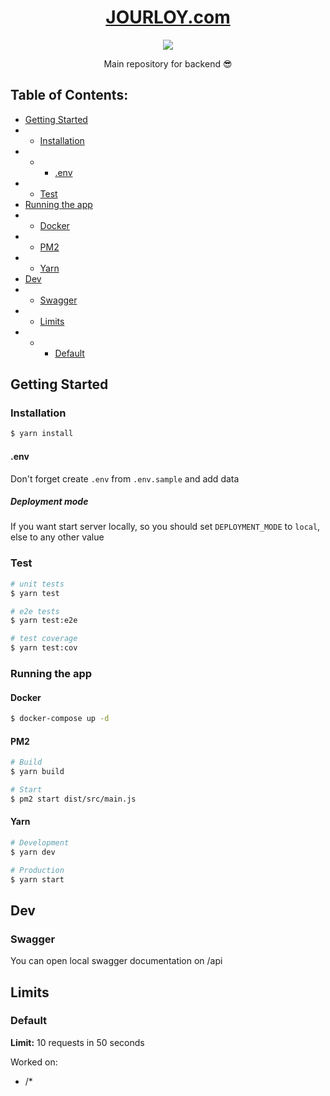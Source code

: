 <a href="https://jourloy.com/">
	<h1 align="center">
		JOURLOY.com
	</h1>
</a>

<p align="center">
	<a href="" target="_blank"><img src="https://img.shields.io/github/v/tag/jourloy-com/backend?color=red&label=version&style=for-the-badge&labelColor=000000"/></a>
</p>

<p align="center">Main repository for backend 😎</p>

## Table of Contents:

- [Getting Started](#getting-started)
- - [Installation](#installation)
- - - [.env](#env)
- - [Test](test)
- [Running the app](#running-the-app)
- - [Docker](#docker)
- - [PM2](#pm2)
- - [Yarn](#yarn)
- [Dev](#dev)
- - [Swagger](#swagger)
- - [Limits](#limits)
- - - [Default](#default)

## Getting Started

### Installation

```bash
$ yarn install
```

#### .env

Don't forget create `.env` from `.env.sample` and add data

##### Deployment mode

If you want start server locally, so you should set `DEPLOYMENT_MODE` to `local`, else to any other value

### Test

```bash
# unit tests
$ yarn test

# e2e tests
$ yarn test:e2e

# test coverage
$ yarn test:cov
```

### Running the app

#### Docker

```bash
$ docker-compose up -d
```

#### PM2

```bash
# Build
$ yarn build

# Start
$ pm2 start dist/src/main.js
```

#### Yarn

```bash
# Development
$ yarn dev

# Production
$ yarn start
```

## Dev

### Swagger

You can open local swagger documentation on /api

## Limits

### Default

**Limit:** 10 requests in 50 seconds

Worked on:

- /*
